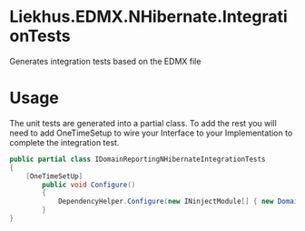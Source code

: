 # Liekhus.EDMX.NHibernate.IntegrationTests
Generates integration tests based on the EDMX file

# Usage
The unit tests are generated into a partial class.  To add the rest you will need to add OneTimeSetup to wire your Interface to your Implementation to complete the integration test.

```c#
public partial class IDomainReportingNHibernateIntegrationTests
{
    [OneTimeSetUp]
		public void Configure()
		{
			DependencyHelper.Configure(new INinjectModule[] { new DomainNHibernateNinjectModule() });
		}
}
```
